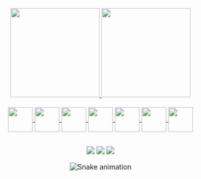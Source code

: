 
<div align="center">
  <a href="https://github.com/edergarbin">
  <img height="180em" src="https://github-readme-stats.vercel.app/api?username=edergarbin&show_icons=true&theme=dracula&include_all_commits=true&count_private=true"/>
  <img height="180em" src="https://github-readme-stats.vercel.app/api/top-langs/?username=edergarbin&layout=compact&langs_count=7&theme=dracula"/>
</div>
  
<div style="display: inline_block" align="center"><br>  
  <img align="center" width="50" src="https://cdn.jsdelivr.net/gh/devicons/devicon/icons/ruby/ruby-plain-wordmark.svg" />    
  <img align="center" width="50" src="https://cdn.jsdelivr.net/gh/devicons/devicon/icons/javascript/javascript-plain.svg">
  <img align="center" width="50" src="https://cdn.jsdelivr.net/gh/devicons/devicon/icons/typescript/typescript-plain.svg">
  <img align="center" width="50" src="https://cdn.jsdelivr.net/gh/devicons/devicon/icons/react/react-original.svg">
  <img align="center" width="50" src="https://cdn.jsdelivr.net/gh/devicons/devicon/icons/html5/html5-original.svg">
  <img align="center" width="50" src="https://cdn.jsdelivr.net/gh/devicons/devicon/icons/css3/css3-original.svg">
  <img align="center" width="50" src="https://cdn.jsdelivr.net/gh/devicons/devicon/icons/python/python-original.svg">
</div>
  
 ##
 
<div style="display: inline_block" align="center">
  <a href="https://instagram.com/edergarbin" target="_blank"><img src="https://img.shields.io/badge/-Instagram-%23E4405F?style=for-the-badge&logo=instagram&logoColor=white" target="_blank"></a>
  <a href = "mailto:eder.garbin@gmail.com"><img src="https://img.shields.io/badge/-Gmail-%23333?style=for-the-badge&logo=gmail&logoColor=white" target="_blank"></a>
  <a href="https://www.linkedin.com/in/edergarbin/" target="_blank"><img src="https://img.shields.io/badge/-LinkedIn-%230077B5?style=for-the-badge&logo=linkedin&logoColor=white" target="_blank"></a> 
   
  ![Snake animation](https://github.com/edergarbin/edergarbin/blob/output/github-contribution-grid-snake.svg)

</div>
